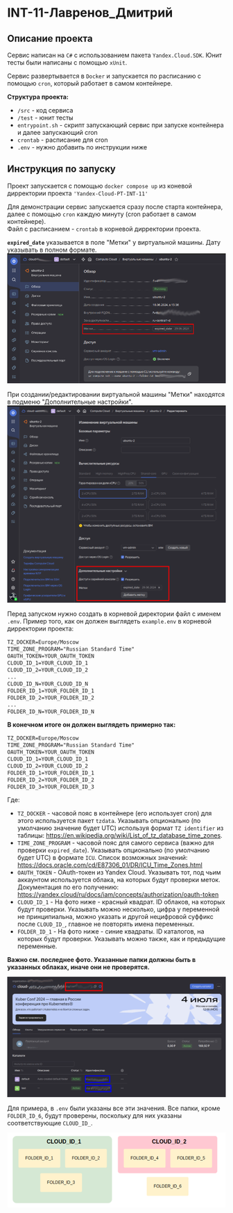 # INT-11-Лавренов_Дмитрий

## Описание проекта
Сервис написан на `C#` с использованием пакета `Yandex.Cloud.SDK`. Юнит тесты были написаны с помощью `xUnit`.

Сервис развертывается в `Docker` и запускается по расписанию с помощью `cron`, который работает в самом контейнере.

**Структура проекта:**
- `/src` - код сервиса
- `/test` - юнит тесты
- `entrypoint.sh` - скрипт запускающий сервис при запуске контейнера и далее запускающий cron
- `crontab` - расписание для cron
- `.env` - нужно добавить по инструкции ниже

## Инструкция по запуску 

Проект запускается с помощью `docker compose up` из коневой дирректории проекта `'Yandex-Cloud-PT-INT-11'`

Для демонстрации сервис запускается сразу после старта контейнера, далее с помощью `cron`
каждую минуту (cron работает в самом контейнере).  
Файл с расписанием - `crontab` в корневой дирректории проекта.

**`expired_date`** указывается в поле "Метки" у виртуальной машины. Дату указывать в полном формате.  
![vm_config](doc_pictures/vm_config.png)
  
При создании/редактировании виртуальной машины "Метки" находятся в подменю "Дополнительные настройки".  
![vm_setup](doc_pictures/vm_setup.png)

Перед запуском нужно создать в корневой директории файл c именем `.env`. Пример того, как он должен выглядеть 
`example.env` в корневой дирректории проекта:

```dotenv
TZ_DOCKER=Europe/Moscow
TIME_ZONE_PROGRAM="Russian Standard Time"
OAUTH_TOKEN=YOUR_OAUTH_TOKEN
CLOUD_ID_1=YOUR_CLOUD_ID_1
CLOUD_ID_2=YOUR_CLOUD_ID_2
...
CLOUD_ID_N=YOUR_CLOUD_ID_N
FOLDER_ID_1=YOUR_FOLDER_ID_1
FOLDER_ID_2=YOUR_FOLDER_ID_2
...
FOLDER_ID_N=YOUR_FOLDER_ID_N
```

**В конечном итоге он должен выглядеть примерно так:**
```dotenv
TZ_DOCKER=Europe/Moscow
TIME_ZONE_PROGRAM="Russian Standard Time"
OAUTH_TOKEN=YOUR_OAUTH_TOKEN
CLOUD_ID_1=YOUR_CLOUD_ID_1
CLOUD_ID_2=YOUR_CLOUD_ID_2
FOLDER_ID_1=YOUR_FOLDER_ID_1
FOLDER_ID_2=YOUR_FOLDER_ID_2
FOLDER_ID_3=YOUR_FOLDER_ID_3
```

Где:
- `TZ_DOCKER` - часовой пояс в контейнере (его использует cron) для этого используется пакет `tzdata`.
Указывать опционально (по умолчанию значение будет UTC) используя формат `TZ identifier` из таблицы:
https://en.wikipedia.org/wiki/List_of_tz_database_time_zones.
- `TIME_ZONE_PROGRAM` - часовой пояс для самого сервиса (важно для проверки `expired_date`).
  Указывать опционально (по умолчанию будет UTC) в формате `ICU`. Список возможных значений:
  https://docs.oracle.com/cd/E87306_01/DR/ICU_Time_Zones.html
- `OAUTH_TOKEN` - OAuth-токен из Yandex Cloud. Указывать тот, под чьим аккаунтом
используется облака, на которых будут проверки меток. Документация по его получению: 
https://yandex.cloud/ru/docs/iam/concepts/authorization/oauth-token
- `CLOUD_ID_1` - На фото ниже - красный квадрат. ID облаков, на которых будут проверки. Указывать можно
несколько, цифра у переменной не принципиальна, можно указать и другой нецифровой суффикс после `CLOUD_ID_`,
главное не повторять имена переменных.
- `FOLDER_ID_1` - На фото ниже - синие квадраты. ID каталогов, на которых будут проверки. Указывать
можно также, как и предыдущие переменные.

**Важно см. последнее фото. Указанные папки должны быть в указанных облаках, иначе они не проверятся.**

![clouds_and_folders_id](doc_pictures/clouds_and_folders_id.png)

Для примера, в `.env` были указаны все эти значения. Все папки, кроме `FOLDER_ID_6`,
будут проверены, поскольку для них указаны соответствующие `CLOUD_ID_`.

![folders](doc_pictures/folders.png)